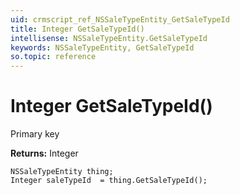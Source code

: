 ```yaml
---
uid: crmscript_ref_NSSaleTypeEntity_GetSaleTypeId
title: Integer GetSaleTypeId()
intellisense: NSSaleTypeEntity.GetSaleTypeId
keywords: NSSaleTypeEntity, GetSaleTypeId
so.topic: reference
---
```


# Integer GetSaleTypeId()

Primary key

**Returns:** Integer

```crmscript
NSSaleTypeEntity thing;
Integer saleTypeId  = thing.GetSaleTypeId();
```

